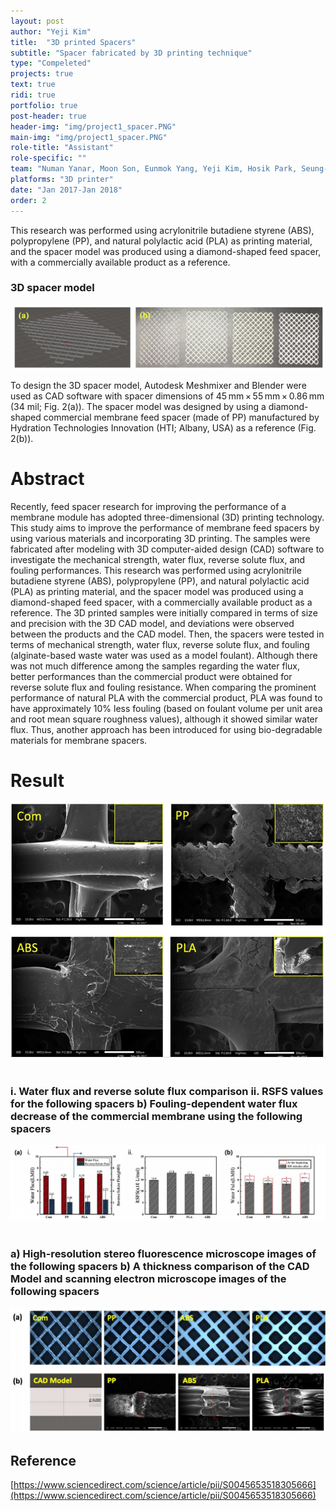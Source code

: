```yaml
---
layout: post
author: "Yeji Kim"
title:  "3D printed Spacers"
subtitle: "Spacer fabricated by 3D printing technique"
type: "Compeleted"
projects: true
text: true
ridi: true
portfolio: true
post-header: true
header-img: "img/project1_spacer.PNG"
main-img: "img/project1_spacer.PNG"
role-title: "Assistant"
role-specific: ""
team: "Numan Yanar, Moon Son, Eunmok Yang, Yeji Kim, Hosik Park, Seung-Eun Man, Heechul Choi"
platforms: "3D printer"
date: "Jan 2017-Jan 2018"
order: 2
---
```


This research was performed using acrylonitrile butadiene styrene (ABS), polypropylene (PP), and natural polylactic acid (PLA) as printing material, and the spacer model was produced using a diamond-shaped feed spacer, with a commercially available product as a reference.

###  3D spacer model
![project1_3Dspacer](img/spacer_photo.jpg)

To design the 3D spacer model, Autodesk Meshmixer and Blender were used as CAD software with spacer dimensions of 45 mm × 55 mm × 0.86 mm (34 mil; Fig. 2(a)). 
The spacer model was designed by using a diamond-shaped commercial membrane feed spacer (made of PP) manufactured by Hydration Technologies Innovation (HTI; Albany, USA) as a reference (Fig. 2(b)).

# Abstract 
Recently, feed spacer research for improving the performance of a membrane module has adopted three-dimensional (3D) printing technology. This study aims to improve the performance of membrane feed spacers by using various materials and incorporating 3D printing. The samples were fabricated after modeling with 3D computer-aided design (CAD) software to investigate the mechanical strength, water flux, reverse solute flux, and fouling performances. This research was performed using acrylonitrile butadiene styrene (ABS), polypropylene (PP), and natural polylactic acid (PLA) as printing material, and the spacer model was produced using a diamond-shaped feed spacer, with a commercially available product as a reference. The 3D printed samples were initially compared in terms of size and precision with the 3D CAD model, and deviations were observed between the products and the CAD model. Then, the spacers were tested in terms of mechanical strength, water flux, reverse solute flux, and fouling (alginate-based waste water was used as a model foulant). Although there was not much difference among the samples regarding the water flux, better performances than the commercial product were obtained for reverse solute flux and fouling resistance. When comparing the prominent performance of natural PLA with the commercial product, PLA was found to have approximately 10% less fouling (based on foulant volume per unit area and root mean square roughness values), although it showed similar water flux. Thus, another approach has been introduced for using bio-degradable materials for membrane spacers.

# Result

![project1_3Dspacer](img/spacer_img.JPG)
<br> 
<br>

### i. Water flux and reverse solute flux comparison  ii. RSFS values for the following spacers  b) Fouling-dependent water flux decrease of the commercial membrane using the following spacers
![project1_3Dspacer](img/spacer_img1.JPG)
<br>
<br>
### a) High-resolution stereo fluorescence microscope images of the following spacers b) A thickness comparison of the CAD Model and scanning electron microscope images of the following spacers
![project1_3Dspacer](img/spacer_img2.JPG)

## Reference 

[https://www.sciencedirect.com/science/article/pii/S0045653518305666](https://www.sciencedirect.com/science/article/pii/S0045653518305666)
